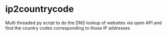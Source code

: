 # ip2countrycode
Multi threaded py script to do the DNS lookup of websites via open API and find the country codes corresponding to those IP addresses
